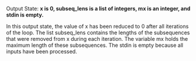 Output State: **x is 0, subseq_lens is a list of integers, mx is an integer, and stdin is empty.**

In this output state, the value of x has been reduced to 0 after all iterations of the loop. The list subseq_lens contains the lengths of the subsequences that were removed from x during each iteration. The variable mx holds the maximum length of these subsequences. The stdin is empty because all inputs have been processed.